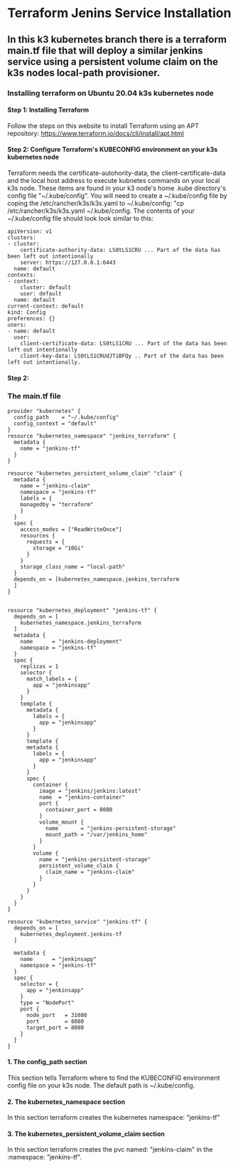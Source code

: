 # Terraform Jenins Service Installation
## In this k3 kubernetes branch there is a terraform main.tf file that will deploy a similar jenkins service using a persistent volume claim on the k3s nodes local-path provisioner.
### Installing terraform on Ubuntu 20.04 k3s kubernetes node
#### Step 1: Installing Terraform
Follow the steps on this website to install Terraform using an APT repository: https://www.terraform.io/docs/cli/install/apt.html
#### Step 2: Configure Terraform's KUBECONFIG environment on your k3s kubernetes node
Terraform needs the certificate-autohority-data, the client-certificate-data and the local host address to execute kubnetes commands on your local k3s node. These items are found in your k3 node's home .kube directory's config file "~/.kube/config".  You will need to create a ~/.kube/config file by coping the /etc/rancher/k3s/k3s.yaml to ~/.kube/config: "cp /etc/rancher/k3s/k3s.yaml ~/.kube/config.  The contents of your ~/.kube/config file should look look similar to this:
```
apiVersion: v1
clusters:
- cluster:
    certificate-authority-data: LS0tLS1CRU ... Part of the data has been left out intentionally
    server: https://127.0.0.1:6443
  name: default
contexts:
- context:
    cluster: default
    user: default
  name: default
current-context: default
kind: Config
preferences: {}
users:
- name: default
  user:
    client-certificate-data: LS0tLS1CRU ... Part of the data has been left out intentionally
    client-key-data: LS0tLS1CRUdJTiBFQy .. Part of the data has been left out intentionally.
```
#### Step 2: 
### The main.tf file
```
provider "kubernetes" {
  config_path    = "~/.kube/config"
  config_context = "default"
}
resource "kubernetes_namespace" "jenkins_terraform" {
  metadata {
    name = "jenkins-tf"
  }
}

resource "kubernetes_persistent_volume_claim" "claim" {
  metadata {
    name = "jenkins-claim"
    namespace = "jenkins-tf"
    labels = {
    managedby = "terraform"
    }
  }
  spec {
    access_modes = ["ReadWriteOnce"]
    resources {
      requests = {
        storage = "10Gi"
      }
    }
    storage_class_name = "local-path"
  }
  depends_on = [kubernetes_namespace.jenkins_terraform
  ]
}


resource "kubernetes_deployment" "jenkins-tf" {
  depends_on = [
    kubernetes_namespace.jenkins_terraform
  ]
  metadata {
    name      = "jenkins-deployment"
    namespace = "jenkins-tf"
  }
  spec {
    replicas = 1
    selector {
      match_labels = {
        app = "jenkinsapp"
      }
    }
    template {
      metadata {
        labels = {
          app = "jenkinsapp"
        }
      }
      template {
      metadata {
        labels = {
          app = "jenkinsapp"
        }
      }
      spec {
        container {
          image = "jenkins/jenkins:latest"
          name  = "jenkins-container"
          port {
            container_port = 8080
          }
          volume_mount {
            name       = "jenkins-persistent-storage"
            mount_path = "/var/jenkins_home"
          }
        }
        volume {
          name = "jenkins-persistent-storage"
          persistent_volume_claim {
            claim_name = "jenkins-claim"
          }
        }
      }
    }
  }
}

resource "kubernetes_service" "jenkins-tf" {
  depends_on = [
    kubernetes_deployment.jenkins-tf
  ]

  metadata {
    name      = "jenkinsapp"
    namespace = "jenkins-tf"
  }
  spec {
    selector = {
      app = "jenkinsapp"
    }
    type = "NodePort"
    port {
      node_port   = 31080
      port        = 8080
      target_port = 8080
    }
  }
}
```
#### 1. The config_path section
This section tells Terraform where to find the KUBECONFIG environment config file on your k3s node.  The default path is ~/.kube/config.
#### 2. The kubernetes_namespace section
In this section terraform creates the kubernetes namespace: "jenkins-tf"
#### 3. The kubernetes_persistent_volume_claim section
In this section terraform creates the pvc named: "jenkins-claim" in the :namespace: "jenkins-tf".
